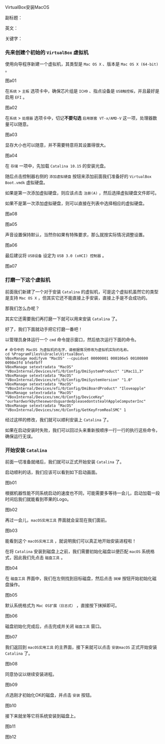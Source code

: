 VirtualBox安装MacOS

副标题：

英文：

关键字：









### 先来创建个初始的 `VirtualBox` 虚拟机

使用向导程序新建一个虚拟机，其类型是 `Mac OS X` 、版本是 `Mac OS X (64-bit)` 。

图a01



在`系统` > `主板` 选项卡中，确保芯片组是 `ICH9` 、指点设备是 `USB触控板`，并且最好是启用 `EFI` 。

图a02



在`系统` > `处理器` 选项卡中，切记**不要勾选** `启用嵌套 VT-x/AMD-V` 这一项，处理器数量可以随意。

图a03



显存大小也可以随意，并不需要特意将其设置得很大。

图a04



在 `存储` 一项中，先加载 `Catalina 10.15` 的安装光盘。

随后点击控制器右侧的 `添加虚拟硬盘` 按钮来添加前面我们准备好的 `VirtualBox Boot.vmdk` 虚拟硬盘。

如果是第一次添加虚拟硬盘，则应该点击 `注册(A)` ，然后选择虚拟硬盘文件即可。

如果不是第一次添加虚拟硬盘，则可以直接在列表中选择相应的虚拟硬盘。

图a08

图a05



声音设置保持默认，当然你如果有特殊要求，那么就按实际情况调整设置。

图a06



最后建议将 `USB设备` 设定为 `USB 3.0 (xHCI) 控制器` 。

图a07



### 打磨一下这个虚拟机

前面我们新建了一个对于安装 `Catalina` 的虚拟机，可是这个虚拟机虽然它的类型是支持 `Mac OS X` ，但其实它还不能直接上手安装，直接上手是不会成功的。

那我们怎么办呢？

其实它还需要我们再打磨一下就可以用来安装 `Catalina` 了。

好了，我们下面就动手把它打磨一番吧！



以管理员身体运行一个 `cmd` 命令提示窗口，然后依次运行下面的命令。

```
# 命令中的 MacOS 为虚拟机的名字，请根据情况修改为虚拟机实际的名称。
cd %ProgramFiles%\Oracle\VirtualBox\
VBoxManage modifyvm "MacOS" --cpuidset 00000001 000106e5 00100800 0098e3fd bfebfbff
VBoxManage setextradata "MacOS" "VBoxInternal/Devices/efi/0/Config/DmiSystemProduct" "iMac11,3"
VBoxManage setextradata "MacOS" "VBoxInternal/Devices/efi/0/Config/DmiSystemVersion" "1.0"
VBoxManage setextradata "MacOS" "VBoxInternal/Devices/efi/0/Config/DmiBoardProduct" "Iloveapple"
VBoxManage setextradata "MacOS" "VBoxInternal/Devices/smc/0/Config/DeviceKey" "ourhardworkbythesewordsguardedpleasedontsteal©AppleComputerInc"
VBoxManage setextradata "MacOS" "VBoxInternal/Devices/smc/0/Config/GetKeyFromRealSMC" 1
```



经过这样的修改，我们就可以顺利安装上 `Catalina` 了。

如果在启动安装时失败，我们可以回过头来重新按顺序一行一行的执行这些命令，确保运行无误。



### 开始安装 `Catalina`

前面一切准备就绪后，我们就可以正式开始安装 `Catalina` 了。

启动顺利的话，我们应该可以看到如下启动画面。

图b01



根据机器性能不同系统启动的速度也不同，可能需要多等待一会儿，启动加载一段时间后我们就能看到苹果的Logo。

图b02



再过一会儿，`macOS实用工具` 界面就会呈现在我们面前。

图b03



能看到这个 `macOS实用工具` ，就说明我们可以真正地开始安装进程啦！

在将 `Catalina` 安装到磁盘上之前，我们需要初始化磁盘以便匹配 `macOS` 系统格式，因此我们先点击 `磁盘工具` 。

图b04



在 `磁盘工具` 界面中，我们在左侧找到目标磁盘，然后点击 `抹掉` 按钮开始初始化磁盘操作。

图b05



默认系统格式为 `Mac OS扩展（日志式）` ，直接按下抹掉即可。

图b06



磁盘初始化完成后，点击完成并关闭 `磁盘工具` 窗口。

图b07



我们返回到 `macOS实用工具` 的主界面，接下来就可以点击 `安装macOS` 正式开始安装 `Catalina` 了。

图b08



同意协议以继续安装进程。

图b09



点选刚才初始化OK的磁盘，并点击 `安装` 按钮。

图b10



接下来就坐等它将系统安装到磁盘上。

图b11

图b12





